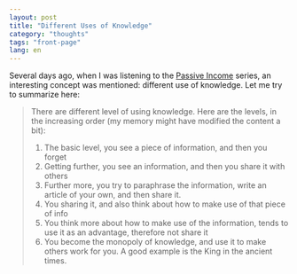 ```yaml
---
layout: post
title: "Different Uses of Knowledge"
category: "thoughts"
tags: "front-page"
lang: en
---
```


Several days ago, when I was listening to the [Passive Income](
https://itunes.apple.com/us/podcast/bei-dong-xing-shou-ru+da-nao/id838729932?mt=2)
series, an interesting concept was mentioned: different use of knowledge. Let me
try to summarize here:

> There are different level of using knowledge. Here are the levels, in the
> increasing order (my memory might have modified the content a bit):
>
> 1. The basic level, you see a piece of information, and then you forget
> 2. Getting further, you see an information, and then you share it with others
> 3. Further more, you try to paraphrase the information, write an article of
>    your own, and then share it.
> 4. You sharing it, and also think about how to make use of that piece of info
> 5. You think more about how to make use of the information, tends to use it as
>    an advantage, therefore not share it
> 6. You become the monopoly of knowledge, and use it to make others work for
>    you. A good example is the King in the ancient times. 


